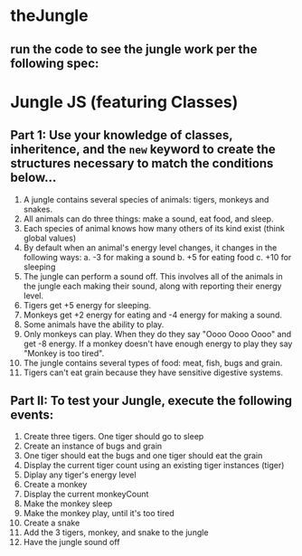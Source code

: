 # theJungle

## run the code to see the jungle work per the following spec:

# Jungle JS (featuring Classes)

## Part 1: Use your knowledge of classes, inheritence, and the `new` keyword to create the structures necessary to match the conditions below...

1. A jungle contains several species of animals: tigers, monkeys and snakes.
2. All animals can do three things: make a sound, eat food, and sleep.
3. Each species of animal knows how many others of its kind exist (think global values)
4. By default when an animal's energy level changes, it changes in the following ways:
  a. -3 for making a sound
  b. +5 for eating food
  c. +10 for sleeping
5. The jungle can perform a sound off. This involves all of the animals in the jungle each making their sound, along with reporting their energy level.
6. Tigers get +5 energy for sleeping.
7. Monkeys get +2 energy for eating and -4 energy for making a sound.
8. Some animals have the ability to play.
9. Only monkeys can play. When they do they say "Oooo Oooo Oooo" and get -8 energy. If a monkey doesn't have enough energy to play they say "Monkey is too tired".
10. The jungle contains several types of food: meat, fish, bugs and grain.
11. Tigers can't eat grain because they have sensitive digestive systems.

## Part II: To test your Jungle, execute the following events:

1. Create three tigers. One tiger should go to sleep
2. Create an instance of bugs and grain
3. One tiger should eat the bugs and one tiger should eat the grain
4. Display the current tiger count using an existing tiger instances (tiger)
5. Diplay any tiger's energy level
6. Create a monkey
7. Display the current monkeyCount
8. Make the monkey sleep
9. Make the monkey play, until it's too tired
10. Create a snake
11. Add the 3 tigers, monkey, and snake to the jungle
12. Have the jungle sound off
